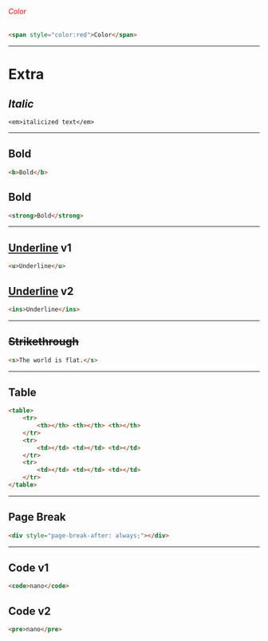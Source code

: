 ###### <span style="color:red">Color</span> 
```html
<span style="color:red">Color</span>
```

---
# Extra
## <em>Italic</em>
```
<em>italicized text</em>
```

---
## <b>Bold</b>
```html
<b>Bold</b>
```

## <strong>Bold</strong>
```html
<strong>Bold</strong>
```

---
## <u>Underline</u> v1
```html
<u>Underline</u>
```

## <ins>Underline</ins> v2
```html
<ins>Underline</ins>
```

---
## <s>Strikethrough</s>
```html
<s>The world is flat.</s>
```

---
## Table
```html
<table>
	<tr>
		<th></th> <th></th> <th></th>
	</tr>
	<tr>
		<td></td> <td></td> <td></td>
	</tr>
	<tr>
		<td></td> <td></td> <td></td>
	</tr>
</table>
```

---
## Page Break
```html
<div style="page-break-after: always;"></div>
```

---
## Code v1
```html
<code>nano</code>
```

## Code v2
```html
<pre>nano</pre>
```

